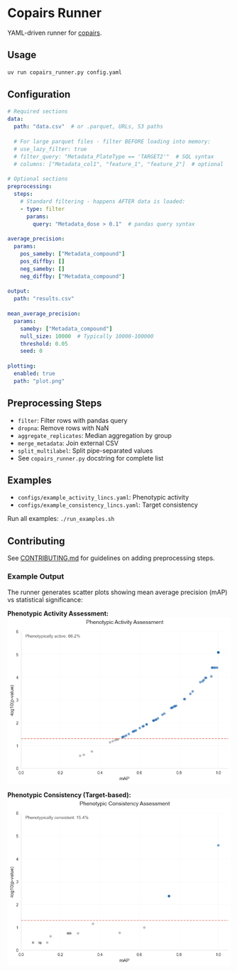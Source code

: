 # Copairs Runner

YAML-driven runner for [copairs](https://github.com/broadinstitute/copairs).

## Usage

```bash
uv run copairs_runner.py config.yaml
```

## Configuration

```yaml
# Required sections
data:
  path: "data.csv"  # or .parquet, URLs, S3 paths
  
  # For large parquet files - filter BEFORE loading into memory:
  # use_lazy_filter: true
  # filter_query: "Metadata_PlateType == 'TARGET2'"  # SQL syntax
  # columns: ["Metadata_col1", "feature_1", "feature_2"]  # optional

# Optional sections
preprocessing:
  steps:
    # Standard filtering - happens AFTER data is loaded:
    - type: filter
      params:
        query: "Metadata_dose > 0.1"  # pandas query syntax

average_precision:
  params:
    pos_sameby: ["Metadata_compound"]
    pos_diffby: []
    neg_sameby: []
    neg_diffby: ["Metadata_compound"]

output:
  path: "results.csv"

mean_average_precision:
  params:
    sameby: ["Metadata_compound"]
    null_size: 10000  # Typically 10000-100000
    threshold: 0.05
    seed: 0

plotting:
  enabled: true
  path: "plot.png"
```

## Preprocessing Steps

- `filter`: Filter rows with pandas query
- `dropna`: Remove rows with NaN
- `aggregate_replicates`: Median aggregation by group
- `merge_metadata`: Join external CSV
- `split_multilabel`: Split pipe-separated values
- See `copairs_runner.py` docstring for complete list

## Examples

- `configs/example_activity_lincs.yaml`: Phenotypic activity
- `configs/example_consistency_lincs.yaml`: Target consistency

Run all examples: `./run_examples.sh`

## Contributing

See [CONTRIBUTING.md](CONTRIBUTING.md) for guidelines on adding preprocessing steps.

### Example Output

The runner generates scatter plots showing mean average precision (mAP) vs statistical significance:

**Phenotypic Activity Assessment:**
![Activity Plot](examples/example_activity_plot.png)

**Phenotypic Consistency (Target-based):**
![Consistency Plot](examples/example_consistency_plot.png)
